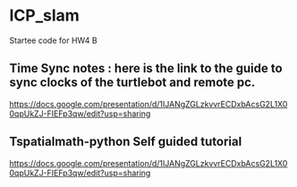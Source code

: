 # ICP_slam
Startee code for HW4 B


## Time Sync notes : here is the link to the guide to sync clocks of the turtlebot and remote pc.
https://docs.google.com/presentation/d/1IJANgZGLzkvvrECDxbAcsG2L1X00qpUkZJ-FIEFp3qw/edit?usp=sharing

## Tspatialmath-python  Self guided tutorial 
https://docs.google.com/presentation/d/1IJANgZGLzkvvrECDxbAcsG2L1X00qpUkZJ-FIEFp3qw/edit?usp=sharing
